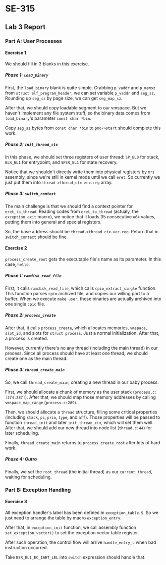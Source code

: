 # SE-315

## Lab 3 Report

### Part A: User Processes

#### Exercise 1

We should fill in 3 blanks in this exercise.

##### Phase 1: `load_binary`

First, the `load_binary` blank is quite simple. Grabbing `p_vaddr` and `p_memsz` from `struct elf_program_header`, we can set variable `p_vaddr` and `seg_sz`. Rounding up `seg_sz` by page size, we can get `seg_map_sz`.

After that, we should copy loadable segment to our vmspace. But we haven't implement any file system stuff, so the binary data comes from `load_binary`'s parameter `const char *bin`.

Copy `seg_sz` bytes from `const char *bin` to `pmo->start` should complete this work.

##### Phase 2: `init_thread_ctx`

In this phase, we should set three registers of user thread: `SP_EL0` for stack, `ELR_EL1` for entrypoint, and `SPSR_EL1` for state recovery.

Notice that we shouldn't directly write them into physical registers by `mrs` assembly, since we're still in kernel mode until we call `eret`. So currently we just put them into `thread->thread_ctx->ec.reg` array.

##### Phase 3: `switch_context`

The main challenge is that we should find a context pointer for `eret_to_thread`. Reading codes from `eret_to_thread` (actualy, the `exception_exit` macro), we notice that it loads 35 consecutive `u64` values, putting them into general and special registers.

So, the base address should be `thread->thread_ctx->ec.reg`. Return that in `switch_context` should be fine.

#### Exercise 2

`process_create_root` gets the executable file's name as its parameter. In this case, `hello`.

##### Phase 1: `ramdisk_read_file`

First, it calls `ramdisk_read_file`, which calls `cpio_extract_single` function. This function parses `cpio` archived file, and copies our willing part to a buffer. When we execute `make user`, those binaries are actually archived into one single `cpio` file.

##### Phase 2: `process_create`

After that, it calls `process_create`, which allocates memories, `vmspace`, `slot_id`, and slots for `struct process`. Just a normal initialization. After that, a process is created.

However, currently there's no any thread (including the main thread) in our process. Since all process should have at least one thread, we should create one as the main thread.

##### Phase 3: `thread_create_main`

So, we call `thread_create_main`, creating a new thread in our baby process.

First, we should allocate a chunk of memory as the user stack (`process.c:[274:287]`). After that, we should map those memory addresses by calling `vmspace_map_range` (`process.c:289`).

Then, we should allocate a `thread` structure, filling some critical properties (including `stack`, `pc`, `prio`, `type`, and `aff`). Those properties will be passed to function `thread_init` and later `init_thread_ctx`, which will set them well. After that, we should add our new thread into node list (`thread.c:44`) for later scheduling.

Finally, `thread_create_main` returns to `process_create_root` after lots of hard work.

##### Phase 4: Outro

Finally, we set the `root_thread` (the initial thread) as our `current_thread`, waiting for scheduling.

### Part B: Exception Handling

#### Exercise 3

All exception handler's label has been defined in `exception_table.S`. So we just need to arrange the table by macro `exception_entry`.

After that, in `exception_init` function, we call assembly function `set_exception_vector()` to set the exception vector table register.

After such operation, the control flow will arrive `handle_entry_c` when bad instruction occurred.

Take `ESR_EL1_EC_IABT_LEL` into `switch` expression should handle that.

